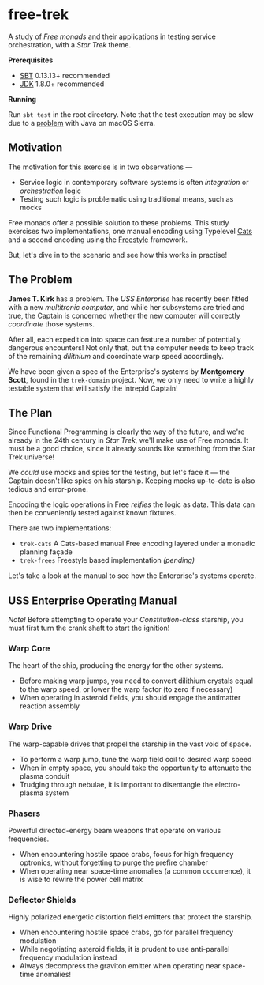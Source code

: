 # free-trek

A study of *Free monads* and their applications in testing service orchestration, with a *Star Trek* theme.

**Prerequisites**
- [SBT](http://www.scala-sbt.org/) 0.13.13+ recommended
- [JDK](http://www.oracle.com/technetwork/java/javase/downloads/jdk8-downloads-2133151.html) 1.8.0+ recommended

**Running**

Run `sbt test` in the root directory. Note that the test execution may be slow due to a [problem](https://thoeni.io/post/macos-sierra-java/) with Java on macOS Sierra.

## Motivation

The motivation for this exercise is in two observations &mdash;
- Service logic in contemporary software systems is often *integration* or *orchestration* logic
- Testing such logic is problematic using traditional means, such as mocks

Free monads offer a possible solution to these problems. This study exercises two implementations, one manual encoding using Typelevel [Cats](https://github.com/typelevel/cats) and a second encoding using the [Freestyle](http://frees.io/) framework.

But, let's dive in to the scenario and see how this works in practise!

## The Problem

**James T. Kirk** has a problem. The *USS Enterprise* has recently been fitted with a new *multitronic computer*, and while her subsystems are tried and true, the Captain is concerned whether the new computer will correctly *coordinate* those systems.

After all, each expedition into space can feature a number of potentially dangerous encounters! Not only that, but the computer needs to keep track of the remaining *dilithium* and coordinate warp speed accordingly.

We have been given a spec of the Enterprise's systems by **Montgomery Scott**, found in the `trek-domain` project. Now, we only need to write a highly testable system that will satisfy the intrepid Captain!

## The Plan

Since Functional Programming is clearly the way of the future, and we're already in the 24th century in *Star Trek*, we'll make use of Free monads. It must be a good choice, since it already sounds like something from the Star Trek universe!

We *could* use mocks and spies for the testing, but let's face it &mdash; the Captain doesn't like spies on his starship. Keeping mocks up-to-date is also tedious and error-prone.

Encoding the logic operations in Free *reifies* the logic as data. This data can then be conveniently tested against known fixtures.

There are two implementations:
- `trek-cats` A Cats-based manual Free encoding layered under a monadic planning façade
- `trek-frees` Freestyle based implementation *(pending)*

Let's take a look at the manual to see how the Enterprise's systems operate.

## USS Enterprise Operating Manual

*Note!* Before attempting to operate your *Constitution-class* starship, you must first turn the crank shaft to start the ignition!

### Warp Core

The heart of the ship, producing the energy for the other systems.
- Before making warp jumps, you need to convert dilithium crystals equal to the warp speed, or lower the warp factor (to zero if necessary)
- When operating in asteroid fields, you should engage the antimatter reaction assembly

### Warp Drive

The warp-capable drives that propel the starship in the vast void of space.
- To perform a warp jump, tune the warp field coil to desired warp speed
- When in empty space, you should take the opportunity to attenuate the plasma conduit
- Trudging through nebulae, it is important to disentangle the electro-plasma system

### Phasers

Powerful directed-energy beam weapons that operate on various frequencies.
- When encountering hostile space crabs, focus for high frequency optronics, without forgetting to purge the prefire chamber
- When operating near space-time anomalies (a common occurrence), it is wise to rewire the power cell matrix

### Deflector Shields

Highly polarized energetic distortion field emitters that protect the starship.
- When encountering hostile space crabs, go for parallel frequency modulation
- While negotiating asteroid fields, it is prudent to use anti-parallel frequency modulation instead
- Always decompress the graviton emitter when operating near space-time anomalies!
